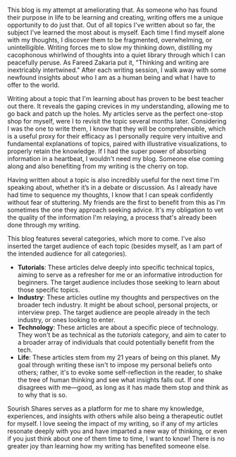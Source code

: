 #

This blog is my attempt at ameliorating that. As someone who has found their purpose in life to be learning and creating, writing offers me a unique opportunity to do just that. Out of all topics I've written about so far, the subject I've learned the most about is myself. Each time I find myself alone with my thoughts, I discover them to be fragmented, overwhelming, or unintelligible. Writing forces me to slow my thinking down, distilling my cacophonous whirlwind of thoughts into a quiet library through which I can peacefully peruse. As Fareed Zakaria put it, "Thinking and writing are inextricably intertwined." After each writing session, I walk away with some newfound insights about who I am as a human being and what I have to offer to the world.

Writing about a topic that I'm learning about has proven to be best teacher out there. It reveals the gaping crevices in my understanding, allowing me to go back and patch up the holes. My articles serve as the perfect one-stop shop for myself, were I to revisit the topic several months later. Considering I was the one to write them, I know that they will be comprehensible, which is a useful proxy for their efficacy as I personally require very intuitive and fundamental explanations of topics, paired with illustrative visualizations, to properly retain the knowledge. If I had the super power of absorbing information in a heartbeat, I wouldn't need my blog. Someone else coming along and also benefiting from my writing is the cherry on top.

Having written about a topic is also incredibly useful for the next time I'm speaking about, whether it’s in a debate or discussion. As I already have had time to sequence my thoughts, I know that I can speak confidently without fear of stuttering. My friends are the first to benefit from this as I'm sometimes the one they approach seeking advice. It's my obligation to vet the quality of the information I'm relaying, a process that's already been done through my writing.

This blog features several categories, which more to come. I've also inserted the target audience of each topic (besides myself, as I am part of the intended audience for all categories).

- **Tutorials**: These articles delve deeply into specific technical topics, aiming to serve as a refresher for me or an informative introduction for beginners. The target audience includes those seeking to learn about those specific topics.
- **Industry**: These articles outline my thoughts and perspectives on the broader tech industry. It might be about school, personal projects, or interview prep. The target audience are people already in the tech industry, or ones looking to enter.
- **Technology**: These articles are about a specific piece of technology. They won't be as technical as the *tutorials* category, and aim to cater to a broader array of individuals that could potentially benefit from the tech.
- **Life**: These articles stem from my 21 years of being on this planet. My goal through writing these isn't to impose my personal beliefs onto others; rather, it's to evoke some self-reflection in the reader, to shake the tree of human thinking and see what insights falls out. If one disagrees with me&mdash;good, as long as it has made them stop and think as to why that is so.

Sourish Shares serves as a platform for me to share my knowledge, experiences, and insights with others while also being a therapeutic outlet for myself. I love seeing the impact of my writing, so if any of my articles resonate deeply with you and have imparted a new way of thinking, or even if you just think about one of them time to time, I want to know! There is no greater joy than learning how my writing has benefited someone else.
